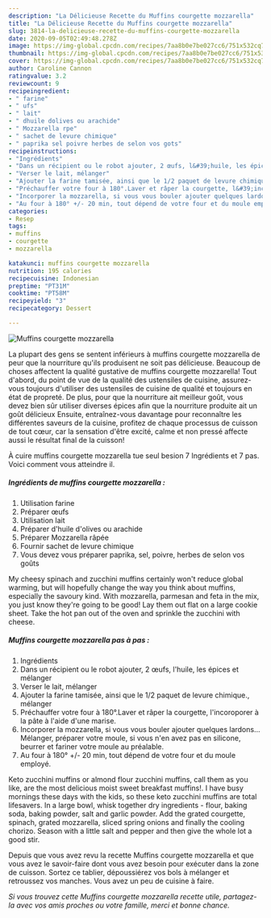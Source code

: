 ```yaml
---
description: "La Délicieuse Recette du Muffins courgette mozzarella"
title: "La Délicieuse Recette du Muffins courgette mozzarella"
slug: 3814-la-delicieuse-recette-du-muffins-courgette-mozzarella
date: 2020-09-05T02:49:48.278Z
image: https://img-global.cpcdn.com/recipes/7aa8b0e7be027cc6/751x532cq70/muffins-courgette-mozzarella-photo-principale-de-la-recette.jpg
thumbnail: https://img-global.cpcdn.com/recipes/7aa8b0e7be027cc6/751x532cq70/muffins-courgette-mozzarella-photo-principale-de-la-recette.jpg
cover: https://img-global.cpcdn.com/recipes/7aa8b0e7be027cc6/751x532cq70/muffins-courgette-mozzarella-photo-principale-de-la-recette.jpg
author: Caroline Cannon
ratingvalue: 3.2
reviewcount: 9
recipeingredient:
- " farine"
- " ufs"
- " lait"
- " dhuile dolives ou arachide"
- " Mozzarella rpe"
- " sachet de levure chimique"
- " paprika sel poivre herbes de selon vos gots"
recipeinstructions:
- "Ingrédients"
- "Dans un récipient ou le robot ajouter, 2 œufs, l&#39;huile, les épices et mélanger"
- "Verser le lait, mélanger"
- "Ajouter la farine tamisée, ainsi que le 1/2 paquet de levure chimique., mélanger"
- "Préchauffer votre four à 180°.Laver et râper la courgette, l&#39;incoroporer à la pâte à l&#39;aide d&#39;une marise."
- "Incorporer la mozzarella, si vous vous bouler ajouter quelques lardons... Mélanger, préparer votre moule, si vous n&#39;en avez pas en silicone, beurrer et fariner votre moule au préalable."
- "Au four à 180° +/- 20 min, tout dépend de votre four et du moule employé."
categories:
- Resep
tags:
- muffins
- courgette
- mozzarella

katakunci: muffins courgette mozzarella 
nutrition: 195 calories
recipecuisine: Indonesian
preptime: "PT31M"
cooktime: "PT58M"
recipeyield: "3"
recipecategory: Dessert

---
```



![Muffins courgette mozzarella](https://img-global.cpcdn.com/recipes/7aa8b0e7be027cc6/751x532cq70/muffins-courgette-mozzarella-photo-principale-de-la-recette.jpg)

La plupart des gens se sentent inférieurs à muffins courgette mozzarella de peur que la nourriture qu'ils produisent ne soit pas délicieuse. Beaucoup de choses affectent la qualité gustative de muffins courgette mozzarella! Tout d'abord, du point de vue de la qualité des ustensiles de cuisine, assurez-vous toujours d'utiliser des ustensiles de cuisine de qualité et toujours en état de propreté. De plus, pour que la nourriture ait meilleur goût, vous devez bien sûr utiliser diverses épices afin que la nourriture produite ait un goût délicieux Ensuite, entraînez-vous davantage pour reconnaître les différentes saveurs de la cuisine, profitez de chaque processus de cuisson de tout cœur, car la sensation d'être excité, calme et non pressé affecte aussi le résultat final de la cuisson!

<!--inarticleads1-->

À cuire muffins courgette mozzarella tue seul besion 7 Ingrédients et 7 pas. Voici comment vous atteindre il.

##### Ingrédients de muffins courgette mozzarella :

1. Utilisation  farine
1. Préparer  œufs
1. Utilisation  lait
1. Préparer  d&#39;huile d&#39;olives ou arachide
1. Préparer  Mozzarella râpée
1. Fournir  sachet de levure chimique
1. Vous devez vous préparer  paprika, sel, poivre, herbes de selon vos goûts


My cheesy spinach and zucchini muffins certainly won&#39;t reduce global warming, but will hopefully change the way you think about muffins, especially the savoury kind. With mozzarella, parmesan and feta in the mix, you just know they&#39;re going to be good! Lay them out flat on a large cookie sheet. Take the hot pan out of the oven and sprinkle the zucchini with cheese. 

<!--inarticleads2-->

##### Muffins courgette mozzarella pas à pas :

1. Ingrédients
1. Dans un récipient ou le robot ajouter, 2 œufs, l&#39;huile, les épices et mélanger
1. Verser le lait, mélanger
1. Ajouter la farine tamisée, ainsi que le 1/2 paquet de levure chimique., mélanger
1. Préchauffer votre four à 180°.Laver et râper la courgette, l&#39;incoroporer à la pâte à l&#39;aide d&#39;une marise.
1. Incorporer la mozzarella, si vous vous bouler ajouter quelques lardons... Mélanger, préparer votre moule, si vous n&#39;en avez pas en silicone, beurrer et fariner votre moule au préalable.
1. Au four à 180° +/- 20 min, tout dépend de votre four et du moule employé.


Keto zucchini muffins or almond flour zucchini muffins, call them as you like, are the most delicious moist sweet breakfast muffins!. I have busy mornings these days with the kids, so these keto zucchini muffins are total lifesavers. In a large bowl, whisk together dry ingredients - flour, baking soda, baking powder, salt and garlic powder. Add the grated courgette, spinach, grated mozzarella, sliced spring onions and finally the cooling chorizo. Season with a little salt and pepper and then give the whole lot a good stir. 

<!--inarticleads1-->

<p>
Depuis que vous avez revu la recette Muffins courgette mozzarella et que vous avez le savoir-faire dont vous avez besoin pour exécuter dans la zone de cuisson. Sortez ce tablier, dépoussiérez vos bols à mélanger et retroussez vos manches. Vous avez un peu de cuisine à faire.
</p>

<p>
<i>Si vous trouvez cette Muffins courgette mozzarella recette utile, partagez-la avec vos amis proches ou votre famille, merci et bonne chance.</i>
</p>
